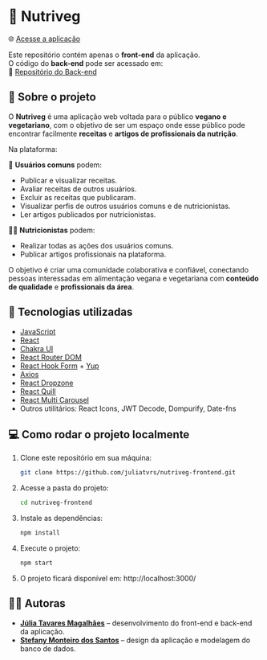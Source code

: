 # 🌱 Nutriveg 
 
🌐 [Acesse a aplicação](https://nutriveg-frontend.vercel.app/)

Este repositório contém apenas o **front-end** da aplicação.  
O código do **back-end** pode ser acessado em:  
🔗 [Repositório do Back-end](https://github.com/juliatvrs/nutriveg-backend)

## 📖 Sobre o projeto  

O **Nutriveg** é uma aplicação web voltada para o público **vegano e vegetariano**, com o objetivo de ser um espaço onde esse público pode encontrar facilmente **receitas** e **artigos de profissionais da nutrição**.  

Na plataforma:  

👥 **Usuários comuns** podem:  
- Publicar e visualizar receitas.  
- Avaliar receitas de outros usuários.  
- Excluir as receitas que publicaram.  
- Visualizar perfis de outros usuários comuns e de nutricionistas.  
- Ler artigos publicados por nutricionistas.  

👩‍⚕️ **Nutricionistas** podem:  
- Realizar todas as ações dos usuários comuns.  
- Publicar artigos profissionais na plataforma.  

O objetivo é criar uma comunidade colaborativa e confiável, conectando pessoas interessadas em alimentação vegana e vegetariana com **conteúdo de qualidade** e **profissionais da área**.  

## 🚀 Tecnologias utilizadas

- [JavaScript](https://developer.mozilla.org/en-US/docs/Web/JavaScript)
- [React](https://reactjs.org/)
- [Chakra UI](https://chakra-ui.com/)
- [React Router DOM](https://reactrouter.com/)
- [React Hook Form](https://react-hook-form.com/) + [Yup](https://yup-docs.vercel.app/)
- [Axios](https://axios-http.com/)
- [React Dropzone](https://react-dropzone.js.org/)
- [React Quill](https://www.npmjs.com/package/react-quill)
- [React Multi Carousel](https://www.npmjs.com/package/react-multi-carousel)
- Outros utilitários: React Icons, JWT Decode, Dompurify, Date-fns

## 💻 Como rodar o projeto localmente

1. Clone este repositório em sua máquina:
   ```bash
   git clone https://github.com/juliatvrs/nutriveg-frontend.git

2. Acesse a pasta do projeto:
   ```bash
   cd nutriveg-frontend

3. Instale as dependências:
   ```bash
   npm install

4. Execute o projeto:
   ```bash
   npm start

5. O projeto ficará disponível em: http://localhost:3000/

## 👩‍💻 Autoras

- **[Júlia Tavares Magalhães](https://www.linkedin.com/in/tavares-julia)** – desenvolvimento do front-end e back-end da aplicação.  
- **[Stefany Monteiro dos Santos](https://www.linkedin.com/in/stefanymonteiro/)** – design da aplicação e modelagem do banco de dados.
